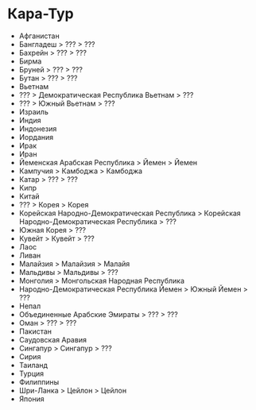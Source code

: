 # Кара-Тур

*   Афганистан
*   Бангладеш   >   ???             >   ???
*   Бахрейн     >   ???             >   ???
*   Бирма
*   Бруней      >   ???             >   ???
*   Бутан       >   ???             >   ???
*   Вьетнам
*   ???         >   Демократическая Республика Вьетнам  >   ???
*   ???         >   Южный Вьетнам   >   ???
*   Израиль
*   Индия
*   Индонезия
*   Иордания
*   Ирак
*   Иран
*   Йеменская Арабская Республика   >   Йемен   >   Йемен
*   Кампучия    >   Камбоджа        >   Камбоджа
*   Катар       >   ???             >   ???
*   Кипр
*   Китай
*   ???         >   Корея           >   Корея
*   Корейская Народно-Демократическая Республика > Корейская Народно-Демократическая Республика > ???
*   Южная Корея >   ???
*   Кувейт      >   Кувейт          > ???
*   Лаос
*   Ливан
*   Малайзия    >   Малайзия        >   Малайя
*   Мальдивы    >   Мальдивы        >   ???
*   Монголия    >   Монгольская Народная Республика
*   Народно-Демократическая Республика Йемен    >   Южный Йемен >   ???
*   Непал
*   Объединенные Арабские Эмираты   >   ???             >   ???
*   Оман        >   ???             >   ???
*   Пакистан
*   Саудовская Аравия
*   Сингапур    >   Сингапур        >   ???
*   Сирия
*   Таиланд
*   Турция
*   Филиппины
*   Шри-Ланка   >   Цейлон          >   Цейлон
*   Япония
